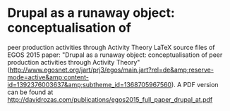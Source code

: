 # Drupal as a runaway object: conceptualisation of
peer production activities through Activity Theory
LaTeX source files of EGOS 2015 paper: "Drupal as a runaway object: conceptualisation of peer production activities through Activity Theory" (http://www.egosnet.org/jart/prj3/egos/main.jart?rel=de&amp;reserve-mode=active&amp;content-id=1392376003637&amp;subtheme_id=1368705967560). A PDF version can be found at http://davidrozas.com/publications/egos2015_full_paper_drupal_at.pdf
